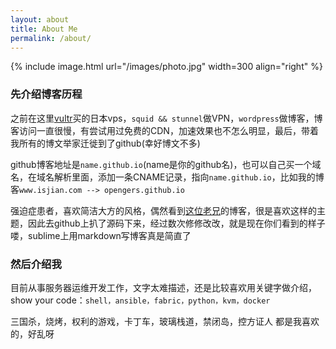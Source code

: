 ```yaml
---
layout: about
title: About Me
permalink: /about/
---
```


{% include image.html url="/images/photo.jpg" width=300 align="right" %}

### 先介绍博客历程  
之前在这里[vultr](https://www.vultr.com)买的日本vps，`squid && stunnel`做VPN，`wordpress`做博客，博客访问一直很慢，有尝试用过免费的CDN，加速效果也不怎么明显，最后，带着我所有的博文举家迁徙到了github(幸好博文不多)  

github博客地址是`name.github.io`(name是你的github名)，也可以自己买一个域名，在域名解析里面，添加一条CNAME记录，指向`name.github.io`，比如我的博客`www.isjian.com --> opengers.github.io`  

强迫症患者，喜欢简洁大方的风格，偶然看到[这位老兄](http://svmiller.com/)的博客，很是喜欢这样的主题，因此去github上扒了源码下来，经过数次修修改改，就是现在你们看到的样子喽，sublime上用markdown写博客真是简直了

### 然后介绍我  
目前从事服务器运维开发工作，文字太难描述，还是比较喜欢用关键字做介绍，show your code：`shell，ansible，fabric，python，kvm，docker`  

三国杀，烧烤，权利的游戏，卡丁车，玻璃栈道，禁闭岛，控方证人 都是我喜欢的，好乱呀
